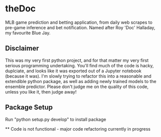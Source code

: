 # theDoc

MLB game prediction and betting application, from daily web scrapes to pre-game inference and bet notification. Named after Roy 'Doc' Halladay, my favourite Blue Jay. 

## Disclaimer

This was my very first python project, and for that matter my very first serious programming undertaking. You'll find much of the code is hacky, duplciate, and looks like it was exported out of a Jupyter notebook (because it was). I'm slowly trying to refactor this into a reasonable and extendible python package, as well as adding newly trained models to the ensemble predictor. Please don't judge me on the quality of this code, unless you like it, then judge away!

## Package Setup

Run "python setup.py develop" to install package

** Code is not functional - major code refactoring currently in progress
